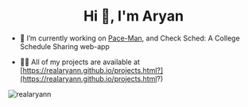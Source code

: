 <h1 align="center">Hi 👋, I'm Aryan</h1>

- 🔭 I’m currently working on [Pace-Man](https://github.com/realaryann/Pace-Man), and Check Sched: A College Schedule Sharing web-app

- 👨‍💻 All of my projects are available at [https://realaryann.github.io/projects.html?](https://realaryann.github.io/projects.html?)

<p align="left">
</p>


<p><img align="left" src="https://github-readme-stats.vercel.app/api/top-langs?username=realaryann&show_icons=true&locale=en&layout=compact" alt="realaryann" /></p>
